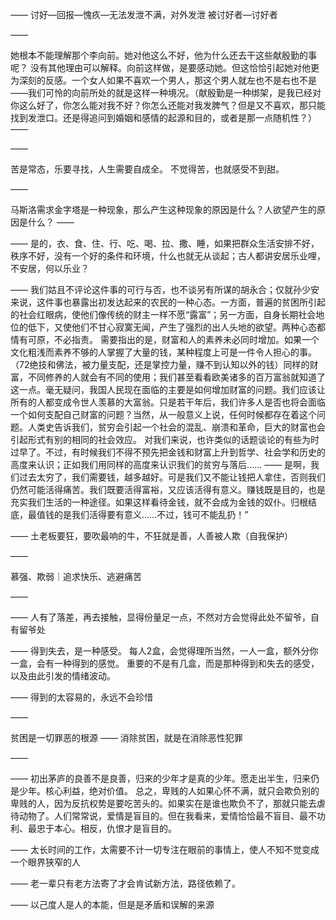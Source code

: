 ——
讨好—回报—愧疚—无法发泄不满，对外发泄
被讨好者—讨好者

——

她根本不能理解那个李向前。她对他这么不好，他为什么还去干这些献殷勤的事呢？
没有其他理由可以解释。向前这样做，是要感动她。但这恰恰引起她对他更为深刻的反感。一个女人如果不喜欢一个男人，那这个男人就左也不是右也不是——我们可怜的向前所处的就是这样一种境况。（献殷勤是一种绑架，是我已经对你这么好了，你怎么能对我不好？你怎么还能对我发脾气？但是又不喜欢，那只能找到发泄口。还是得追问到婚姻和感情的起源和目的，或者是那一点随机性？）
——

——

苦是常态，乐要寻找，人生需要自成全。
不觉得苦，也就感受不到甜。

——

马斯洛需求金字塔是一种现象，那么产生这种现象的原因是什么？人欲望产生的原因是什么？
——

——
是的，衣、食、住、行、吃、喝、拉、撒、睡，如果把群众生活安排不好，秩序不好，没有一个好的条件和环境，什么也就无从谈起；古人都讲安居乐业哩，不安居，何以乐业？

——
我们姑且不评论这件事的可行与否，也不谈另有所谋的胡永合；仅就孙少安来说，这件事也暴露出初发达起来的农民的一种心态。一方面，普遍的贫困所引起的社会红眼病，使他们像传统的财主一样不愿“露富”；另一方面，自身长期社会地位的低下，又使他们不甘心寂寞无闻，产生了强烈的出人头地的欲望。两种心态都情有可原，不必指责。
需要指出的是，财富和人的素养未必同时增加。如果一个文化粗浅而素养不够的人掌握了大量的钱，某种程度上可是一件令人担心的事。（72绝技和佛法，被力量支配，还是掌控力量，赚不到认知以外的钱）同样的财富，不同修养的人就会有不同的使用；我们甚至看看欧美诸多的百万富翁就知道了这一点。毫无疑问，我国人民现在面临的主要是如何增加财富的问题。我们应该让所有的人都变成令世人羡慕的大富翁。只是若干年后，我们许多人是否也将会面临一个如何支配自己财富的问题？当然，从一般意义上说，任何时候都存在着这个问题。人类史告诉我们，贫穷会引起一个社会的混乱、崩溃和革命，巨大的财富也会引起形式有别的相同的社会效应。
对我们来说，也许类似的话题谈论的有些为时过早了。不过，有时候我们不得不预先把金钱和财富上升到哲学、社会学和历史的高度来认识；正如我们用同样的高度来认识我们的贫穷与落后……
——
是啊，我们过去太穷了，我们需要钱，越多越好。可是我们又不能让钱把人拿住，否则我们仍然可能活得痛苦。我们既要活得富裕，又应该活得有意义。赚钱既是目的，也是充实我们生活的一种途径。如果这样看待金钱，就不会成为金钱的奴仆。归根结底，最值钱的是我们活得要有意义……不过，钱可不能乱扔！”

——
土老板要狂，要吹最响的牛，不狂就是善，人善被人欺（自我保护）

——

慕强、欺弱｜追求快乐、逃避痛苦

——

——
人有了落差，再去接触，显得份量足一点，不然对方会觉得此处不留爷，自有留爷处

——
得到失去，是一种感受。
每人2盒，会觉得理所当然，一人一盒，额外分你一盒，会有一种得到的感觉。
重要的不是有几盒，而是那种得到和失去的感受，以及由此引发的情绪波动。

——
得到的太容易的，永远不会珍惜

——

贫困是一切罪恶的根源 —— 消除贫困，就是在消除恶性犯罪

——

——
初出茅庐的良善不是良善，归来的少年才是真的少年。愿走出半生，归来仍是少年。核心利益，绝对价值。
总之，卑贱的人如果心怀不满，就只会欺负别的卑贱的人，因为反抗权势是要吃苦头的。如果实在是谁也欺负不了，那就只能去虐待动物了。人们常常说，爱情是盲目的。但在我看来，爱情恰恰最不盲目、最不功利、最忠于本心。相反，仇恨才是盲目的。

——
太长时间的工作，太需要不计一切专注在眼前的事情上，使人不知不觉变成一个眼界狭窄的人

——
老一辈只有老方法寄了才会肯试新方法，路径依赖了。

——
以己度人是人的本能，但是是矛盾和误解的来源
